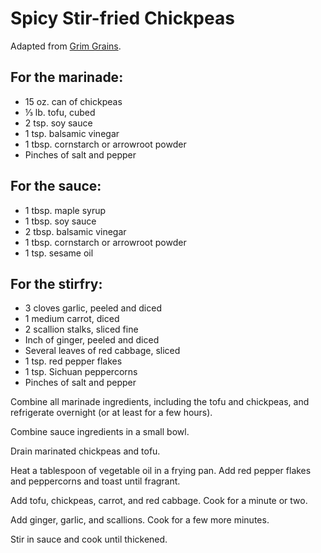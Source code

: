 # Spicy Stir-fried Chickpeas

Adapted from [Grim Grains](https://grimgrains.com/site/spicy_stirfry_chickpeas.html).

## For the marinade:

- 15 oz. can of chickpeas
- ⅓ lb. tofu, cubed
- 2 tsp. soy sauce
- 1 tsp. balsamic vinegar
- 1 tbsp. cornstarch or arrowroot powder
- Pinches of salt and pepper

## For the sauce:

- 1 tbsp. maple syrup
- 1 tbsp. soy sauce
- 2 tbsp. balsamic vinegar
- 1 tbsp. cornstarch or arrowroot powder
- 1 tsp. sesame oil

## For the stirfry:

- 3 cloves garlic, peeled and diced
- 1 medium carrot, diced
- 2 scallion stalks, sliced fine
- Inch of ginger, peeled and diced
- Several leaves of red cabbage, sliced
- 1 tsp. red pepper flakes
- 1 tsp. Sichuan peppercorns
- Pinches of salt and pepper

Combine all marinade ingredients, including the tofu and chickpeas, and
refrigerate overnight (or at least for a few hours).

Combine sauce ingredients in a small bowl.

Drain marinated chickpeas and tofu.

Heat a tablespoon of vegetable oil in a frying pan. Add red pepper flakes and
peppercorns and toast until fragrant.

Add tofu, chickpeas, carrot, and red cabbage. Cook for a minute or two.

Add ginger, garlic, and scallions. Cook for a few more minutes.

Stir in sauce and cook until thickened.

